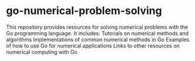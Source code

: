 # go-numerical-problem-solving
This repository provides resources for solving numerical problems with the Go programming language. It includes:  Tutorials on numerical methods and algorithms Implementations of common numerical methods in Go Examples of how to use Go for numerical applications Links to other resources on numerical computing with Go

